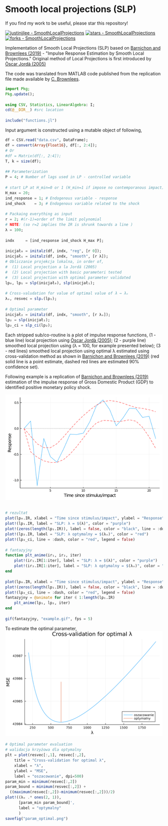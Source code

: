 # Smooth local projections (SLP)

If you find my work to be useful, please star this repository!

[![justinjjlee - SmoothLocalProjections](https://img.shields.io/static/v1?label=justinjjlee&message=SmoothLocalProjections&color=blue&logo=github)](https://github.com/justinjjlee/SmoothLocalProjections "Go to GitHub repo")
[![stars - SmoothLocalProjections](https://img.shields.io/github/stars/justinjjlee/SmoothLocalProjections?style=social)](https://github.com/justinjjlee/SmoothLocalProjections)
[![forks - SmoothLocalProjections](https://img.shields.io/github/forks/justinjjlee/SmoothLocalProjections?style=social)](https://github.com/justinjjlee/SmoothLocalProjections)

Implementation of Smooth Local Projections (SLP) based on [Barnichon and Brownlees (2019)](https://www.mitpressjournals.org/doi/abs/10.1162/rest_a_00778) - "Impulse Response Estimation by Smooth Local Projections." Original method of Local Projections is first introduced by [Òscar Jordà (2005)](https://www.aeaweb.org/articles?id=10.1257/0002828053828518)

The code was translated from MATLAB code published from the replication file made available by [C. Brownlees](https://github.com/ctbrownlees/MATLAB-package-lproj).

```julia
import Pkg;
Pkg.update();

using CSV, Statistics, LinearAlgebra: I;
cd(@__DIR__) #src location

include("functions.jl")
```

Input argument is constructed using a mutable object of following,

```julia
df = CSV.read("data.csv", DataFrame);
df = convert(Array{Float16}, df[:, 2:4]);
# Or
#df = Matrix(df[:, 2:4]);
T, k = size(df);

## Parameterization
P = 4; # Number of lags used in LP - controlled variable

# start LP at H_min=0 or 1 (H_min=1 if impose no contemporanous impact)
H_max = 20;
ind_response = 1; # Endogenous variable - response
ind_shock    = 3; # Endogenous variable related to the shock

# Packaing everything as input
r = 2; #(r-1)=order of the limit polynomial
# NOTE: (so r=2 implies the IR is shrunk towards a line )
λ = 100; 

indx     = [ind_response ind_shock H_max P];

inicjał₀ = initalz(df, indx, "reg", [r 0]);
inicjał₁ = initalz(df, indx, "smooth", [r λ]);
# Obliczanie projekcja lokalna, in order of,
#  (1) Local projection a la Jordá (2005)
#  (2) Local projection with basic parameteri tested
#  (3) Local projection with optimal parameter validated
lp₀, lp₁ = slp(inicjał₀), slp(inicjał₁);

# Cross-valudation for value of optimal value of λ → λₒ
λₒ, resvec = slpᵥ(lp₁);

# Optimal parameter
inicjał₂ = initalz(df, indx, "smooth", [r λₒ]);
lp₂ = slp(inicjał₂);
lp₂_ci = slp_ci(lp₂);
```
Each stripped sub/co-routine is a plot of impulse response functions, (1 - blue line) local projection using [Òscar Jordà (2005)](https://www.aeaweb.org/articles?id=10.1257/0002828053828518); (2 - purple line) smoothed local projection using (λ = 100, for example presented below); (3 - red lines) smoothed local projection using optimal λ estimated using cross-validation method as shown in [Barnichon and Brownlees (2019)](https://www.mitpressjournals.org/doi/abs/10.1162/rest_a_00778) (red solid line is a point estimate, dashed red lines are estimated 90% confidence set).

Following example is a replication of [Barnichon and Brownlees (2019)](https://www.mitpressjournals.org/doi/abs/10.1162/rest_a_00778) estimation of the impulse response of Gross Domestic Product (GDP) to identified positive monetary policy shock.

![](example.gif)

```julia

# rezultat 
plot(lp₀.IR, xlabel = "Time since stimulus/impact", ylabel = "Response", label = "Jordà (2005)")
plot!(lp₁.IR, label = "SLP: λ = $(λ)", color = "purple")
plot!(zeros(length(lp₁.IR)), label = false, color = "black", line = :dot)
plot!(lp₂.IR, label = "SLP: λ optymalny = $(λₒ)", color = "red")
plot!(lp₂_ci, line = :dash, color = "red", legend = false)

# fantazyjny 
function plt_anime(ir₁, ir₂, iter)
    plot!(ir₁.IR[1:iter], label = "SLP: λ = $(λ)", color = "purple")
    plot!(ir₂.IR[1:iter], label = "SLP: λ optymalny = $(λₒ)", color = "red")
end

plot(lp₀.IR, xlabel = "Time since stimulus/impact", ylabel = "Response", label = "Jordà (2005)")
plot!(zeros(length(lp₁.IR)), label = false, color = "black", line = :dot)
plot!(lp₂_ci, line = :dash, color = "red", legend = false)
fantazyjny = @animate for iter ∈ 1:length(lp₁.IR)
    plt_anime(lp₁, lp₂, iter)
end

gif(fantazyjny, "example.gif", fps = 5)
```

To estimate the optimal parameter, 
![](example_param.png)
```julia
# Optimal parameter evaluation
# walidacja krzyżowa dla optymalny
plt = plot(resvec[:,1], resvec[:,2],
    title = "Cross-validation for optimal λ",
    xlabel = "λ",
    ylabel = "MSE",
    label = "oszacowanie", dpi=500)
param_min = minimum(resvec[:,2]) 
param_bound = minimum(resvec[:,2]) + 
  ((maximum(resvec[:,2])-minimum(resvec[:,2]))/2)
plot!((λₒ .* ones(2, 1)),
      [param_min param_bound]',
      label = "optymalny"
      )
savefig("param_optimal.png")
```
